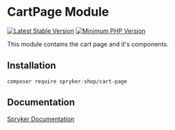 # CartPage Module
[![Latest Stable Version](https://poser.pugx.org/spryker-shop/cart-page/v/stable.svg)](https://packagist.org/packages/spryker-shop/cart-page)
[![Minimum PHP Version](https://img.shields.io/badge/php-%3E%3D%207.3-8892BF.svg)](https://php.net/)

This module contains the cart page and it's components.

## Installation

```
composer require spryker-shop/cart-page
```

## Documentation

[Spryker Documentation](https://academy.spryker.com)
